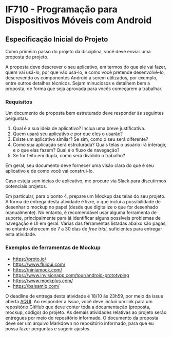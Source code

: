 # IF710 - Programação para Dispositivos Móveis com Android

## Especificação Inicial do Projeto

Como primeiro passo do projeto da disciplina, você deve enviar uma proposta de projeto. 

A proposta deve descrever o seu aplicativo, em termos do que ele vai fazer, quem vai usá-lo, por que vão usá-lo, e como você pretende desenvolvê-lo, descrevendo os componentes Android a serem utilizados, por exemplo, entre outros detalhes técnicos. Sejam minuciosos e detalhem bem a proposta, de forma que seja aprovada para vocês começarem a trabalhar. 

### Requisitos
Um documento de proposta bem estruturado deve responder às seguintes perguntas:
1. Qual é a sua ideia de aplicativo? Inclua uma breve justificativa.
2. Quem usará seu aplicativo e por que eles o usarão?
3. Existe um aplicativo similar? Se sim, como o seu será diferente?
4. Como sua aplicação será estruturada? Quais telas o usuário irá interagir, e o que elas fazem? Qual é o fluxo de navegação? 
5. Se for feito em dupla, como será dividido o trabalho?

Em geral, seu documento deve fornecer uma visão clara do que é seu aplicativo e de como você vai construi-lo.

Caso esteja sem ideias de aplicativo, me procure via Slack para discutirmos potenciais projetos.

Em particular, para o ponto 4, prepare um Mockup das telas do seu projeto. A forma de entrega desta atividade é livre, o que inclui a possibilidade de desenhar o mockup no papel (desde que digitalize o que for desenhado manualmente). No entanto, é recomendável usar alguma ferramenta de suporte, principalmente para já identificar alguns possíveis problemas de  navegação e UI em geral. Várias das ferramentas listadas abaixo são pagas, no entanto oferecem de 7 a 30 dias de _free trial_, suficientes para entregar esta atividade.

### Exemplos de ferramentas de Mockup
- https://proto.io/
- https://www.fluidui.com/
- https://ninjamock.com/
- https://www.invisionapp.com/tour/android-prototyping
- https://www.mockplus.com/
- https://balsamiq.com/

O deadline de entrega desta atividade é 18/10 às 23h59, por meio da issue aberta [AQUI](https://github.com/if710/if710.github.io/issues/34). Ao responder a _issue_, você deve incluir um link para um repositório GitHub que deve conter toda a documentação (proposta, mockup, código) do projeto. As demais atividades relativas ao projeto serão entregues por meio do repositório informado. O documento da proposta deve ser um arquivo Markdown no repositório informado, para que eu possa fazer perguntas e sugerir ajustes. 

